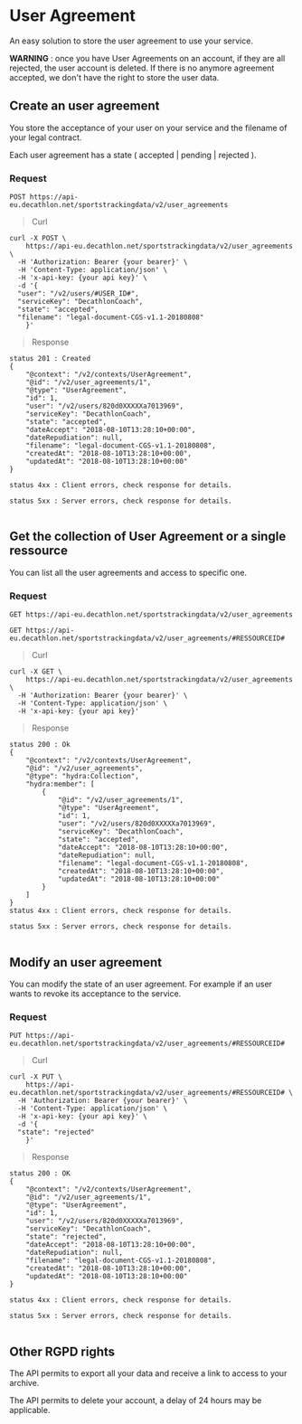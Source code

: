 # User Agreement

An easy solution to store the user agreement to use your service.

__WARNING__ : once you have User Agreements on an account, if they are all rejected, the user account is deleted. If there is no anymore agreement accepted, we don't have the right to store the user data.


## Create an user agreement

You store the acceptance of your user on your service and the filename of your legal contract.

Each user agreement has a state ( accepted | pending | rejected ).


### Request

`POST https://api-eu.decathlon.net/sportstrackingdata/v2/user_agreements`
 



> Curl

```shell
curl -X POST \
    https://api-eu.decathlon.net/sportstrackingdata/v2/user_agreements \
  -H 'Authorization: Bearer {your bearer}' \
  -H 'Content-Type: application/json' \
  -H 'x-api-key: {your api key}' \
  -d '{
  "user": "/v2/users/#USER_ID#",
  "serviceKey": "DecathlonCoach",
  "state": "accepted",
  "filename": "legal-document-CGS-v1.1-20180808"
	}' 
```


> Response

```
status 201 : Created
{
    "@context": "/v2/contexts/UserAgreement",
    "@id": "/v2/user_agreements/1",
    "@type": "UserAgreement",
    "id": 1,
    "user": "/v2/users/820d0XXXXXa7013969",
    "serviceKey": "DecathlonCoach",
    "state": "accepted",
    "dateAccept": "2018-08-10T13:28:10+00:00",
    "dateRepudiation": null,
    "filename": "legal-document-CGS-v1.1-20180808",
    "createdAt": "2018-08-10T13:28:10+00:00",
    "updatedAt": "2018-08-10T13:28:10+00:00"
}

status 4xx : Client errors, check response for details.

status 5xx : Server errors, check response for details.


```


## Get the collection of User Agreement or a single ressource


You can list all the user agreements and access to specific one.

### Request

`GET https://api-eu.decathlon.net/sportstrackingdata/v2/user_agreements`

`GET https://api-eu.decathlon.net/sportstrackingdata/v2/user_agreements/#RESSOURCEID#`




> Curl

```shell
curl -X GET \
    https://api-eu.decathlon.net/sportstrackingdata/v2/user_agreements \
  -H 'Authorization: Bearer {your bearer}' \
  -H 'Content-Type: application/json' \
  -H 'x-api-key: {your api key}' 
```


> Response

```
status 200 : Ok
{
    "@context": "/v2/contexts/UserAgreement",
    "@id": "/v2/user_agreements",
    "@type": "hydra:Collection",
    "hydra:member": [
        {
            "@id": "/v2/user_agreements/1",
            "@type": "UserAgreement",
            "id": 1,
            "user": "/v2/users/820d0XXXXXa7013969",
            "serviceKey": "DecathlonCoach",
            "state": "accepted",
            "dateAccept": "2018-08-10T13:28:10+00:00",
            "dateRepudiation": null,
            "filename": "legal-document-CGS-v1.1-20180808",
            "createdAt": "2018-08-10T13:28:10+00:00",
            "updatedAt": "2018-08-10T13:28:10+00:00"
        }
    ]
}
status 4xx : Client errors, check response for details.

status 5xx : Server errors, check response for details.


```




## Modify an user agreement


You can modify the state of an user agreement. For example if an user wants to revoke its acceptance to the service.


### Request

`PUT https://api-eu.decathlon.net/sportstrackingdata/v2/user_agreements/#RESSOURCEID#`
 



> Curl

```shell
curl -X PUT \
    https://api-eu.decathlon.net/sportstrackingdata/v2/user_agreements/#RESSOURCEID# \
  -H 'Authorization: Bearer {your bearer}' \
  -H 'Content-Type: application/json' \
  -H 'x-api-key: {your api key}' \
  -d '{
  "state": "rejected"
	}' 
```


> Response

```
status 200 : OK
{
    "@context": "/v2/contexts/UserAgreement",
    "@id": "/v2/user_agreements/1",
    "@type": "UserAgreement",
    "id": 1,
    "user": "/v2/users/820d0XXXXXa7013969",
    "serviceKey": "DecathlonCoach",
    "state": "rejected",
    "dateAccept": "2018-08-10T13:28:10+00:00",
    "dateRepudiation": null,
    "filename": "legal-document-CGS-v1.1-20180808",
    "createdAt": "2018-08-10T13:28:10+00:00",
    "updatedAt": "2018-08-10T13:28:10+00:00"
}

status 4xx : Client errors, check response for details.

status 5xx : Server errors, check response for details.


```

## Other RGPD rights

The API permits to export all your data and receive a link to access to your archive.

The API permits to delete your account, a delay of 24 hours may be applicable.

